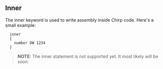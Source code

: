 ## Inner

The inner keyword is used to write assembly inside Chirp code. Here's a small example:

```chirp
  inner
  {
    number DW 1234
  }
```

> **NOTE:** The inner statement is not supported yet. It most likely will be soon.
